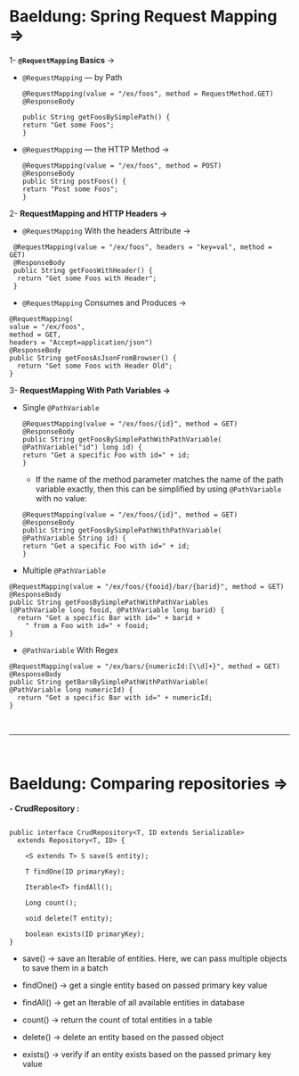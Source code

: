 # Baeldung: Spring Request Mapping =>


1- **`@RequestMapping` Basics** -> 

  - `@RequestMapping` — by Path 

    ```
	@RequestMapping(value = "/ex/foos", method = RequestMethod.GET)
    @ResponseBody
	
    public String getFoosBySimplePath() {
    return "Get some Foos";
    }
	```

  - `@RequestMapping` — the HTTP Method -> 

    ```
	@RequestMapping(value = "/ex/foos", method = POST)
    @ResponseBody
    public String postFoos() {
    return "Post some Foos";
    }
	```

2- **RequestMapping and HTTP Headers ->** 

  - `@RequestMapping` With the headers Attribute -> 

  ```
   @RequestMapping(value = "/ex/foos", headers = "key=val", method = GET)
   @ResponseBody
   public String getFoosWithHeader() {
    return "Get some Foos with Header";
   }
  ```

  - `@RequestMapping` Consumes and Produces -> 

  ```
  @RequestMapping(
  value = "/ex/foos", 
  method = GET, 
  headers = "Accept=application/json")
  @ResponseBody
  public String getFoosAsJsonFromBrowser() {
    return "Get some Foos with Header Old";
  }
  ```

3- **RequestMapping With Path Variables ->**  

  - Single `@PathVariable`

    ```
	@RequestMapping(value = "/ex/foos/{id}", method = GET)
    @ResponseBody
    public String getFoosBySimplePathWithPathVariable(
    @PathVariable("id") long id) {
    return "Get a specific Foo with id=" + id;
    }
	```

	- If the name of the method parameter matches the name of the path variable exactly, then this can be simplified by using `@PathVariable` with no value:


	```
	@RequestMapping(value = "/ex/foos/{id}", method = GET)
    @ResponseBody
    public String getFoosBySimplePathWithPathVariable(
    @PathVariable String id) {
    return "Get a specific Foo with id=" + id;
    }
	```

  - Multiple `@PathVariable` 

  ```
  @RequestMapping(value = "/ex/foos/{fooid}/bar/{barid}", method = GET)
  @ResponseBody
  public String getFoosBySimplePathWithPathVariables
  (@PathVariable long fooid, @PathVariable long barid) {
    return "Get a specific Bar with id=" + barid + 
      " from a Foo with id=" + fooid;
  }
  ```
  
  - `@PathVariable` With Regex

  ```
  @RequestMapping(value = "/ex/bars/{numericId:[\\d]+}", method = GET)
  @ResponseBody
  public String getBarsBySimplePathWithPathVariable(
  @PathVariable long numericId) {
    return "Get a specific Bar with id=" + numericId;
  }
  ```


<br>
<hr>
<br>

# Baeldung: Comparing repositories => 

**- CrudRepository :**

```

public interface CrudRepository<T, ID extends Serializable>
  extends Repository<T, ID> {

    <S extends T> S save(S entity);

    T findOne(ID primaryKey);

    Iterable<T> findAll();

    Long count();

    void delete(T entity);

    boolean exists(ID primaryKey);
}

```

  - save() -> save an Iterable of entities. Here, we can pass multiple objects to save them in a batch

  - findOne() -> get a single entity based on passed primary key value

  - findAll() -> get an Iterable of all available entities in database

  - count() -> return the count of total entities in a table

  - delete() -> delete an entity based on the passed object

  - exists() -> verify if an entity exists based on the passed primary key value



